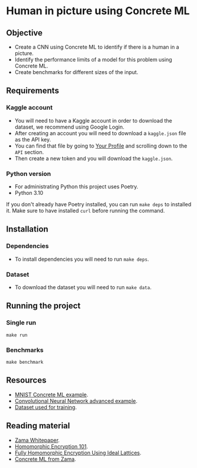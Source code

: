 # Human in picture using Concrete ML

## Objective

- Create a CNN using Concrete ML to identify if there is a human in a picture.
- Identify the performance limits of a model for this problem using Concrete ML.
- Create benchmarks for different sizes of the input.

## Requirements

### Kaggle account

- You will need to have a Kaggle account in order to download the dataset, we recommend using Google Login.
- After creating an account you will need to download a `kaggle.json` file as the API key.
- You can find that file by going to [Your Profile](https://www.kaggle.com/settings/account) and scrolling down to
  the `API` section.
- Then create a new token and you will download the `kaggle.json`.

### Python version

- For administrating Python this project uses Poetry.
- Python 3.10

If you don't already have Poetry installed, you can run `make deps` to installed it. Make sure to have installed `curl` before running the command.

## Installation

### Dependencies

- To install dependencies you will need to run `make deps`.

### Dataset

- To download the dataset you will need to run `make data`.

## Running the project

### Single run

`make run`

### Benchmarks

`make benchmark`

## Resources

- [MNIST Concrete ML example](https://github.com/zama-ai/concrete-ml/tree/main/use_case_examples/mnist).
- [Convolutional Neural Network advanced example](https://github.com/zama-ai/concrete-ml/blob/main/docs/advanced_examples/ConvolutionalNeuralNetwork.ipynb).
- [Dataset used for training](https://www.kaggle.com/code/aliasgartaksali/human-vs-non-human-binary-classification/input).

## Reading material

- [Zama Whitepaper](https://whitepaper.zama.ai/).
- [Homomorphic Encryption 101](https://www.zama.ai/post/homomorphic-encryption-101).
- [Fully Homomorphic Encryption Using Ideal Lattices](https://www.cs.cmu.edu/~odonnell/hits09/gentry-homomorphic-encryption.pdf).
- [Concrete ML from Zama](https://docs.zama.ai/concrete-ml/).
